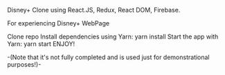 Disney+ Clone using React.JS, Redux, React DOM, Firebase.

For experiencing Disney+ WebPage

Clone repo
Install dependencies using Yarn: yarn install
Start the app with Yarn: yarn start
ENJOY!

-(Note that it's not fully completed and is used just for demonstrational purposes!)-